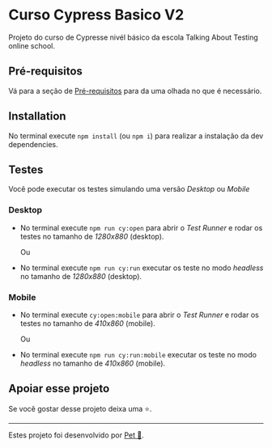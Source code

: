 # Curso Cypress Basico V2

Projeto do curso de Cypresse nivél básico da escola Talking About Testing online school.

## Pré-requisitos

Vá para a seção de [Pré-requisitos](./_pre-requirements_.md) para da uma olhada no que é necessário.

## Installation

No terminal execute `npm install` (ou `npm i`) para realizar a instalação da dev dependencies.

## Testes

Você pode executar os testes simulando uma versão _Desktop_ ou _Mobile_

### Desktop

- No terminal execute `npm run cy:open` para abrir o _Test Runner_ e rodar os testes no tamanho de _1280x880_ (desktop).

  Ou

- No terminal execute `npm run cy:run` executar os teste no modo _headless_ no tamanho de _1280x880_ (desktop).

### Mobile

- No terminal execute `cy:open:mobile` para abrir o _Test Runner_ e rodar os testes no tamanho de _410x860_ (mobile).

  Ou

- No terminal execute `npm run cy:run:mobile` executar os teste no modo _headless_ no tamanho de _410x860_ (mobile).

## Apoiar esse projeto

Se você gostar desse projeto deixa uma ⭐.

___

Estes projeto foi desenvolvido por [Pet 🐶](https://www.linkedin.com/in/petherson-erasmo/).